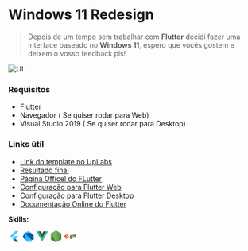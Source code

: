 # Windows 11 Redesign

> Depois de um tempo sem trabalhar com **Flutter** decidi fazer uma interface baseado no **Windows 11**, espero que vocês gostem e deixem o vosso feedback pls!

![UI](https://assets.materialup.com/uploads/656f909c-0028-4ef1-bc32-f3e41ef8f26c/attachment.png)

### Requisitos
- Flutter
- Navegador ( Se quiser rodar para Web)
- Visual Studio 2019 ( Se quiser rodar para Desktop)

### Links útil
- [Link do template no UpLabs](https://www.uplabs.com/posts/microsoft-windows-11-concept-design)
- [Resultado final](https://windows-eleven.web.app/#/)
- [Página Officel do FLutter](https://flutter.dev/)
- [Configuração para Flutter Web](https://docs.flutter.dev/get-started/web)
- [Configuração para Flutter Desktop](https://docs.flutter.dev/desktop)
- [Documentação Online do Flutter](https://flutter.dev/docs)

**Skills:**  

<code><img height="24" src="https://raw.githubusercontent.com/github/explore/80688e429a7d4ef2fca1e82350fe8e3517d3494d/topics/flutter/flutter.png"></code>
<code><img height="24" src="https://raw.githubusercontent.com/github/explore/80688e429a7d4ef2fca1e82350fe8e3517d3494d/topics/dart/dart.png"></code>
<code><img height="24" src="https://raw.githubusercontent.com/github/explore/80688e429a7d4ef2fca1e82350fe8e3517d3494d/topics/vue/vue.png"></code>
<code><img height="24" src="https://raw.githubusercontent.com/github/explore/80688e429a7d4ef2fca1e82350fe8e3517d3494d/topics/nodejs/nodejs.png"></code>
<code><img height="24" src="https://raw.githubusercontent.com/github/explore/80688e429a7d4ef2fca1e82350fe8e3517d3494d/topics/git/git.png"></code>

